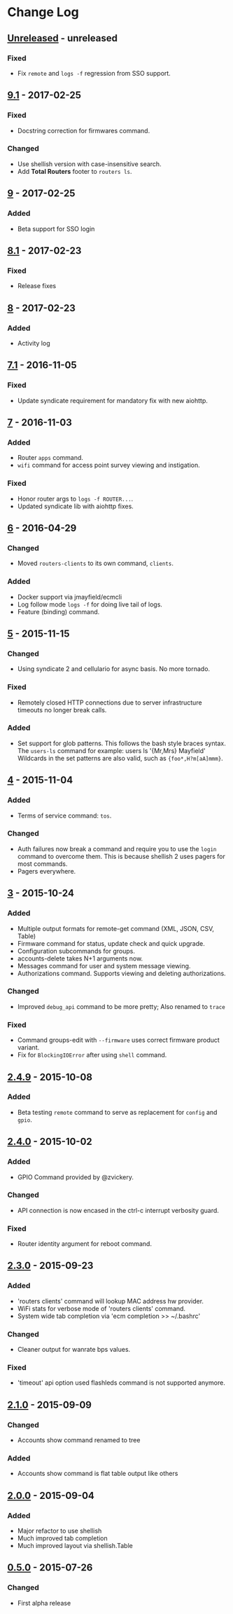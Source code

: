 # Change Log

## [Unreleased] - unreleased
### Fixed
- Fix `remote` and `logs -f` regression from SSO support.


## [9.1] - 2017-02-25
### Fixed
- Docstring correction for firmwares command.

### Changed
- Use shellish version with case-insensitive search.
- Add **Total Routers** footer to `routers ls`.


## [9] - 2017-02-25
### Added
- Beta support for SSO login


## [8.1] - 2017-02-23
### Fixed
- Release fixes


## [8] - 2017-02-23
### Added
- Activity log


## [7.1] - 2016-11-05
### Fixed
- Update syndicate requirement for mandatory fix with new aiohttp.


## [7] - 2016-11-03
### Added
- Router `apps` command.
- `wifi` command for access point survey viewing and instigation.

### Fixed
- Honor router args to `logs -f ROUTER...`.
- Updated syndicate lib with aiohttp fixes.


## [6] - 2016-04-29
### Changed
- Moved `routers-clients` to its own command, `clients`.

### Added
- Docker support via jmayfield/ecmcli
- Log follow mode `logs -f` for doing live tail of logs.
- Feature (binding) command.


## [5] - 2015-11-15
### Changed
- Using syndicate 2 and cellulario for async basis.  No more tornado.

### Fixed
- Remotely closed HTTP connections due to server infrastructure timeouts no
  longer break calls.

### Added
- Set support for glob patterns.  This follows the bash style braces syntax.
  The `users-ls` command for example:
    users ls '{Mr,Mrs} Mayfield'
  Wildcards in the set patterns are also valid, such as `{foo*,H?m[aA]mmm}`.


## [4] - 2015-11-04
### Added
- Terms of service command: `tos`.

### Changed
- Auth failures now break a command and require you to use the `login`
  command to overcome them.  This is because shellish 2 uses pagers for
  most commands.
- Pagers everywhere.


## [3] - 2015-10-24
### Added
- Multiple output formats for remote-get command (XML, JSON, CSV, Table)
- Firmware command for status, update check and quick upgrade.
- Configuration subcommands for groups.
- accounts-delete takes N+1 arguments now.
- Messages command for user and system message viewing.
- Authorizations command.  Supports viewing and deleting authorizations.

### Changed
- Improved `debug_api` command to be more pretty; Also renamed to `trace`

### Fixed
- Command groups-edit with `--firmware` uses correct firmware product variant.
- Fix for `BlockingIOError` after using `shell` command.


## [2.4.9] - 2015-10-08
### Added
- Beta testing `remote` command to serve as replacement for `config` and `gpio`.


## [2.4.0] - 2015-10-02
### Added
- GPIO Command provided by @zvickery.

### Changed
- API connection is now encased in the ctrl-c interrupt verbosity guard.

### Fixed
- Router identity argument for reboot command.


## [2.3.0] - 2015-09-23
### Added
- 'routers clients' command will lookup MAC address hw provider.
- WiFi stats for verbose mode of 'routers clients' command.
- System wide tab completion via 'ecm completion >> ~/.bashrc'

### Changed
- Cleaner output for wanrate bps values.

### Fixed
- 'timeout' api option used flashleds command is not supported anymore.


## [2.1.0] - 2015-09-09

### Changed
- Accounts show command renamed to tree

### Added
- Accounts show command is flat table output like others


## [2.0.0] - 2015-09-04
### Added
- Major refactor to use shellish
- Much improved tab completion
- Much improved layout via shellish.Table


## [0.5.0] - 2015-07-26
### Changed
- First alpha release


[unreleased]: https://github.com/mayfield/ecmcli/compare/v9.1...HEAD
[9.1]: https://github.com/mayfield/ecmcli/compare/v9...v9.1
[9]: https://github.com/mayfield/ecmcli/compare/v8.1...v9
[8.1]: https://github.com/mayfield/ecmcli/compare/v8...v8.1
[8]: https://github.com/mayfield/ecmcli/compare/v7.1...v8
[7.1]: https://github.com/mayfield/ecmcli/compare/v7...v7.1
[7]: https://github.com/mayfield/ecmcli/compare/v6...v7
[6]: https://github.com/mayfield/ecmcli/compare/v5...v6
[5]: https://github.com/mayfield/ecmcli/compare/v4...v5
[4]: https://github.com/mayfield/ecmcli/compare/v3...v4
[3]: https://github.com/mayfield/ecmcli/compare/v2.4.9...v3
[2.4.9]: https://github.com/mayfield/ecmcli/compare/v2.4.0...v2.4.9
[2.4.0]: https://github.com/mayfield/ecmcli/compare/v2.3.0...v2.4.0
[2.3.0]: https://github.com/mayfield/ecmcli/compare/v2.1.0...v2.3.0
[2.1.0]: https://github.com/mayfield/ecmcli/compare/v2.0.0...v2.1.0
[2.0.0]: https://github.com/mayfield/ecmcli/compare/v0.5.0...v2.0.0
[0.5.0]: https://github.com/mayfield/ecmcli/compare/eb0a415fae7344860404f92e4264c8c23f4d5cb4...v0.5.0
